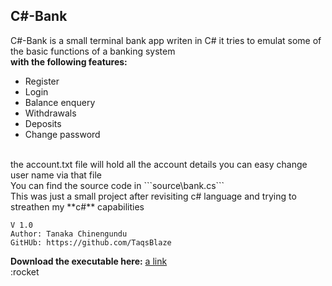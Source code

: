 ## C#-Bank

C#-Bank is a small terminal bank app writen in C#
it tries to emulat some of the basic functions of a banking system<br>
**with the following features:**<br>
- Register<br>
- Login<br>
- Balance enquery<br>
- Withdrawals<br>
- Deposits<br>
- Change password<br>
<br>
the account.txt file will hold all the account details you can easy
change user name via that file<br>
You can find the source code in ```source\bank.cs```<br>
This was just a small project after revisiting c# language and trying
to streathen my **c#** capabilities
 
	V 1.0
	Author: Tanaka Chinengundu
	GitHUb: https://github.com/TaqsBlaze

**Download the executable here:** [a link](https://github.com/TaqsBlaze/CSharp-Bank/blob/master/v1.0.zip)<br>
:rocket
